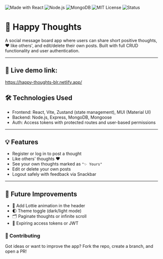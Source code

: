 ![Made with React](https://img.shields.io/badge/React-2023-blue?logo=react)
![Node.js](https://img.shields.io/badge/Node.js-API-green?logo=node.js)
![MongoDB](https://img.shields.io/badge/MongoDB-Mongoose-brightgreen?logo=mongodb)
![MIT License](https://img.shields.io/badge/license-MIT-blue.svg)
![Status](https://img.shields.io/badge/status-In_Progress-yellow)


# 💬 Happy Thoughts

A social message board app where users can share short positive thoughts, ❤️ like others', and edit/delete their own posts. Built with full CRUD functionality and user authentication.

---
## 🔗 **Live demo link**:   
https://happy-thoughts-blr.netlify.app/



## 🛠 Technologies Used

- Frontend: React, Vite, Zustand (state management), MUI (Material UI)
- Backend: Node.js, Express, MongoDB, Mongoose
- Auth: Access tokens with protected routes and user-based permissions
---

## 💡 Features

- Register or log in to post a thought
- Like others' thoughts ❤️
- See your own thoughts marked as `"✨ Yours"`
- Edit or delete your own posts
- Logout safely with feedback via Snackbar

---

## 📌 Future Improvements

- 🌈 Add Lottie animation in the header
- 🌓 Theme toggle (dark/light mode)
- 🗂️ Paginate thoughts or infinite scroll
- 🔐 Expiring access tokens or JWT

### 🤝 Contributing
Got ideas or want to improve the app? Fork the repo, create a branch, and open a PR!

